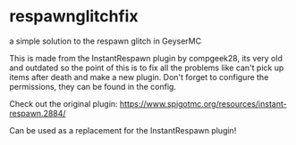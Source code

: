 # respawnglitchfix
a simple solution to the respawn glitch in GeyserMC

This is made from the InstantRespawn plugin by compgeek28, its very old and outdated so the point of this is to fix all the problems like can't pick up items after death 
and make a new plugin. Don't forget to configure the permissions, they can be found in the config.

Check out the original plugin: https://www.spigotmc.org/resources/instant-respawn.2884/

Can be used as a replacement for the InstantRespawn plugin!
